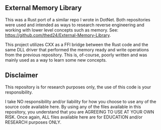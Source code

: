 ## External Memory Library

This was a Rust port of a similar repo I wrote in DotNet. Both repositories were used and intended as ways to research reverse engineering and working with lower level concepts such as memory. See: https://github.com/thed24/External-Memory-Library.

This project utilizes CXX as a FFI bridge between the Rust code and the same DLL driver that performed the memory ready and write operations from the previous repository. This is, of-course, poorly written and was mainly used as a way to learn some new concepts.

## Disclaimer

This repository is for research purposes only, the use of this code is your responsibility.

I take NO responsibility and/or liability for how you choose to use any of the source code available here. By using any of the files available in this repository, you understand that you are AGREEING TO USE AT YOUR OWN RISK. Once again, ALL files available here are for EDUCATION and/or RESEARCH purposes ONLY.
